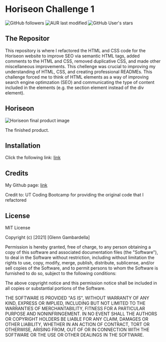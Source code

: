 # Horiseon Challenge 1

![GitHub followers](https://img.shields.io/github/followers/ggamb?style=social)
![AUR last modified](https://img.shields.io/aur/last-modified/google-chrome)
![GitHub User's stars](https://img.shields.io/github/stars/ggamb?style=social)

## The Repositor

This repository is where I refactored the HTML and CSS code for the Horiseon website to improve SEO via semantic HTML tags, added comments to the HTML and CSS, removed duplicative CSS, and made other miscellaneous improvements. This chellenge was crucial to improving my understanding of HTML, CSS, and creating professional READMEs. This challenge forced me to think of HTML elements as a way of improving search engine optimzation (SEO) and communicating the type of content included in the elements (e.g. the section element instead of the div element).

## Horiseon

<img alt="Horiseon final product image" src="https://user-images.githubusercontent.com/86434738/128603471-83f83530-4f40-4652-83be-802435076a64.png">

The finished product.

## Installation

Click the following link: [link](https://ggamb.github.io/horiseon-challenge-1/)

## Credits 

My Github page: [link](https://github.com/ggamb)

Credit to: UT Coding Bootcamp for providing the original code that I refactored

## License

<!--Free softwarelicense language from https://www.mit.edu/~amini/LICENSE.md-->
MIT License

Copyright (c) [2021] [Glenn Gambardella]

Permission is hereby granted, free of charge, to any person obtaining a copy
of this software and associated documentation files (the "Software"), to deal
in the Software without restriction, including without limitation the rights
to use, copy, modify, merge, publish, distribute, sublicense, and/or sell
copies of the Software, and to permit persons to whom the Software is
furnished to do so, subject to the following conditions:

The above copyright notice and this permission notice shall be included in all
copies or substantial portions of the Software.

THE SOFTWARE IS PROVIDED "AS IS", WITHOUT WARRANTY OF ANY KIND, EXPRESS OR
IMPLIED, INCLUDING BUT NOT LIMITED TO THE WARRANTIES OF MERCHANTABILITY,
FITNESS FOR A PARTICULAR PURPOSE AND NONINFRINGEMENT. IN NO EVENT SHALL THE
AUTHORS OR COPYRIGHT HOLDERS BE LIABLE FOR ANY CLAIM, DAMAGES OR OTHER
LIABILITY, WHETHER IN AN ACTION OF CONTRACT, TORT OR OTHERWISE, ARISING FROM,
OUT OF OR IN CONNECTION WITH THE SOFTWARE OR THE USE OR OTHER DEALINGS IN THE
SOFTWARE.
